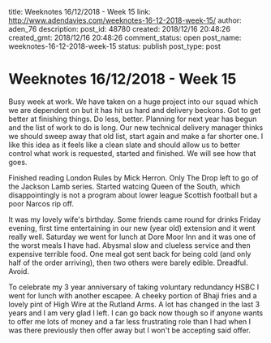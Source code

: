 title: Weeknotes 16/12/2018 - Week 15
link: http://www.adendavies.com/weeknotes-16-12-2018-week-15/
author: aden_76
description: 
post_id: 48780
created: 2018/12/16 20:48:26
created_gmt: 2018/12/16 20:48:26
comment_status: open
post_name: weeknotes-16-12-2018-week-15
status: publish
post_type: post

# Weeknotes 16/12/2018 - Week 15

Busy week at work. We have taken on a huge project into our squad which we are dependent on but it has hit us hard and delivery beckons. Got to get better at finishing things. Do less, better. Planning for next year has begun and the list of work to do is long. Our new technical delivery manager thinks we should sweep away that old list, start again and make a far shorter one. I like this idea as it feels like a clean slate and should allow us to better control what work is requested, started and finished. We will see how that goes. 

Finished reading London Rules by Mick Herron. Only The Drop left to go of the Jackson Lamb series. Started watcing Queen of the South, which disappointingly is not a program about lower league Scottish football but a poor Narcos rip off. 

It was my lovely wife's birthday. Some friends came round for drinks Friday evening, first time entertaining in our new (year old) extension and it went really well. Saturday we went for lunch at Dore Moor Inn and it was one of the worst meals I have had. Abysmal slow and clueless service and then expensive terrible food. One meal got sent back for being cold (and only half of the order arriving), then two others were barely edible. Dreadful. Avoid. 

To celebrate my 3 year anniversary of taking voluntary redundancy HSBC I went for lunch with another escapee. A cheeky portion of Bhaji fries and a lovely pint of High Wire at the Rutland Arms. A lot has changed in the last 3 years and I am very glad I left. I can go back now though so if anyone wants to offer me lots of money and a far less frustrating role than I had when I was there previously then offer away but I won't be accepting said offer.